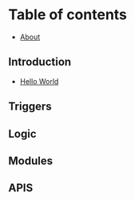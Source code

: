 # Table of contents

* [About](README.md)

## Introduction

* [Hello World](introduction/hello-world.md)

## Triggers

## Logic

## Modules

## APIS

